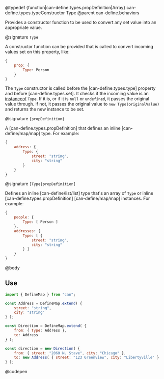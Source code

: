 @typedef {function|can-define.types.propDefinition|Array} can-define.types.typeConstructor Type
@parent can-define.behaviors

Provides a constructor function to be used to convert any set value into an appropriate
value.

@signature `Type`

A constructor function can be provided that is called to convert incoming values set on this property, like:

```js
{
	prop: {
		Type: Person
	}
}
```    

The `Type` constructor is called before the [can-define.types.type] property and before [can-define.types.set]. It checks if the incoming value
is an [instanceof](https://developer.mozilla.org/en-US/docs/Web/JavaScript/Reference/Operators/instanceof) `Type`. If it is, or if it is `null` or `undefined`, it passes the original value through.  If not, it passes the original value to `new Type(originalValue)` and returns the
new instance to be set.

@signature `{propDefinition}`

A [can-define.types.propDefinition] that defines an inline [can-define/map/map] type.  For example:

```js
{
	address: {
		Type: {
			street: "string",
			city: "string"
		}
	}
}
```

@signature `[Type|propDefinition]`

Defines an inline [can-define/list/list] type that's an array of `Type` or inline [can-define.types.propDefinition] [can-define/map/map]
instances.  For example:

```js
{
	people: {
		Type: [ Person ]
	},
	addresses: {
		Type: [ {
			street: "string",
			city: "string"
		} ]
	}
}
```


@body

## Use

```js
import { DefineMap } from "can";

const Address = DefineMap.extend( {
	street: "string",
	city: "string"
} );

const Direction = DefineMap.extend( {
	from: { Type: Address },
	to: Address
} );

const direction = new Direction( {
	from: { street: "2060 N. Stave", city: "Chicago" },
	to: new Address( { street: "123 Greenview", city: "Libertyville" } )
} );
```
@codepen